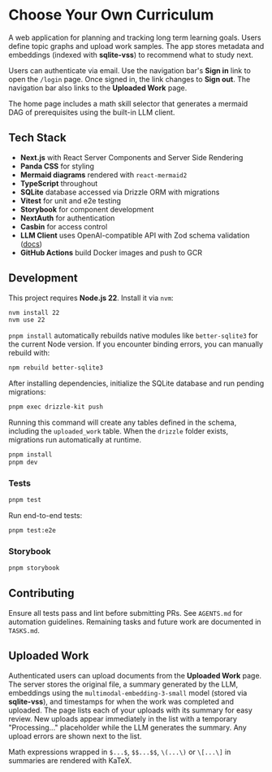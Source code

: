 # Choose Your Own Curriculum

A web application for planning and tracking long term learning goals. Users define topic graphs and upload work samples. The app stores metadata and embeddings (indexed with **sqlite-vss**) to recommend what to study next.

Users can authenticate via email. Use the navigation bar's **Sign in** link to open the `/login` page. Once signed in, the link changes to **Sign out**. The navigation bar also links to the **Uploaded Work** page.

The home page includes a math skill selector that generates a mermaid DAG of prerequisites using the built-in LLM client.

## Tech Stack

- **Next.js** with React Server Components and Server Side Rendering
- **Panda CSS** for styling
- **Mermaid diagrams** rendered with `react-mermaid2`
- **TypeScript** throughout
- **SQLite** database accessed via Drizzle ORM with migrations
- **Vitest** for unit and e2e testing
- **Storybook** for component development
- **NextAuth** for authentication
- **Casbin** for access control
- **LLM Client** uses OpenAI-compatible API with Zod schema validation ([docs](app/src/llm/README.md))
- **GitHub Actions** build Docker images and push to GCR

## Development
This project requires **Node.js 22**. Install it via `nvm`:

```bash
nvm install 22
nvm use 22
```


`pnpm install` automatically rebuilds native modules like `better-sqlite3` for
the current Node version. If you encounter binding errors, you can manually
rebuild with:

```bash
npm rebuild better-sqlite3
```

After installing dependencies, initialize the SQLite database and run pending
migrations:

```bash
pnpm exec drizzle-kit push
```
Running this command will create any tables defined in the schema, including the
`uploaded_work` table. When the `drizzle` folder exists, migrations run
automatically at runtime.


```bash
pnpm install
pnpm dev
```

### Tests

```bash
pnpm test
```

Run end-to-end tests:

```bash
pnpm test:e2e
```

### Storybook

```bash
pnpm storybook
```

## Contributing

Ensure all tests pass and lint before submitting PRs. See `AGENTS.md` for automation guidelines.
Remaining tasks and future work are documented in `TASKS.md`.

## Uploaded Work

Authenticated users can upload documents from the **Uploaded Work** page. The server stores the original file, a summary generated by the LLM, embeddings using the `multimodal-embedding-3-small` model (stored via **sqlite-vss**), and timestamps for when the work was completed and uploaded. The page lists each of your uploads with its summary for easy review.
New uploads appear immediately in the list with a temporary "Processing..." placeholder while the LLM generates the summary. Any upload errors are shown next to the list.

Math expressions wrapped in `$...$`, `$$...$$`, `\(...\)` or `\[...\]` in summaries are rendered with KaTeX.
